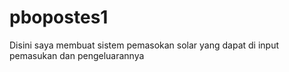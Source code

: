 # pbopostes1
Disini saya membuat sistem pemasokan solar yang dapat di input pemasukan dan pengeluarannya
